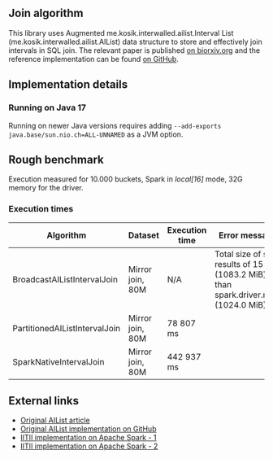 

## Join algorithm
This library uses Augmented me.kosik.interwalled.ailist.Interval List 
(me.kosik.interwalled.ailist.AIList) data structure to store and effectively 
join intervals in SQL join. The relevant paper is published
[on biorxiv.org](https://www.biorxiv.org/content/10.1101/593657v1) and the reference 
implementation can be found [on GitHub](https://github.com/databio/me.kosik.interwalled.ailist.AIList/). 

## Implementation details



### Running on Java 17
Running on newer Java versions requires adding `--add-exports java.base/sun.nio.ch=ALL-UNNAMED` 
    as a JVM option. 

## Rough benchmark
Execution measured for 10.000 buckets, Spark in _local[16]_ mode, 32G memory for the driver.

### Execution times 


| Algorithm                     | Dataset          | Execution time | Error message (if failed)                                                                                        |
|-------------------------------|------------------|----------------|------------------------------------------------------------------------------------------------------------------|
| BroadcastAIListIntervalJoin   | Mirror join, 80M | N/A            | Total size of serialized results of 15 tasks (1083.2 MiB) is bigger than spark.driver.maxResultSize (1024.0 MiB) |
| PartitionedAIListIntervalJoin | Mirror join, 80M | 78 807 ms      |                                                                                                                  |
| SparkNativeIntervalJoin       | Mirror join, 80M | 442 937 ms     |                                                                                                                  |




## External links
- [Original AIList article](https://academic.oup.com/bioinformatics/article/35/23/4907/5509521)
- [Original AIList implementation on GitHub](https://github.com/databio/me.kosik.interwalled.ailist.AIList/)
- [IITII implementation on Apache Spark - 1](https://github.com/Wychowany/mgr-iitii/tree/main)
- [IITII implementation on Apache Spark - 2](https://github.com/Wychowany/mgr-code/tree/main)